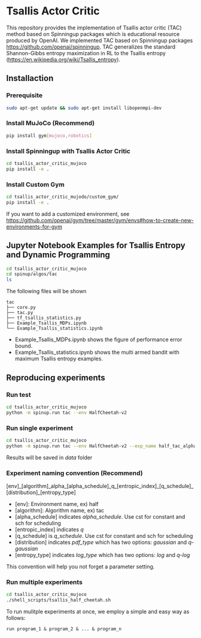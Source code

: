 # Tsallis Actor Critic
This repository provides the implementation of Tsallis actor critic (TAC) method based on Spinningup packages which is educational resource produced by OpenAI. We implemented TAC based on Spinningup packages https://github.com/openai/spinningup. TAC generalizes the standard Shannon-Gibbs entropy maximization in RL to the Tsallis entropy (https://en.wikipedia.org/wiki/Tsallis_entropy).
## Installaction
### Prerequisite
```sh
sudo apt-get update && sudo apt-get install libopenmpi-dev
```
### Install MuJoCo (Recommend)
```sh
pip install gym[mujoco,robotics]
```
### Install Spinningup with Tsallis Actor Critic
```sh
cd tsallis_actor_critic_mujoco
pip install -e .
```
### Install Custom Gym
```sh
cd tsallis_actor_critic_mujodo/custom_gym/
pip install -e .
```
If you want to add a customized environment, see https://github.com/openai/gym/tree/master/gym/envs#how-to-create-new-environments-for-gym

## Jupyter Notebook Examples for Tsallis Entropy and Dynamic Programming
```sh
cd tsallis_actor_critic_mujoco
cd spinup/algos/tac
ls
```
The following files will be shown
```
tac
├── core.py
├── tac.py
├── tf_tsallis_statistics.py
├── Example_Tsallis_MDPs.ipynb 
└── Example_Tsallis_statistics.ipynb
```
- Example_Tsallis_MDPs.ipynb shows the figure of performance error bound.
- Example_Tsallis_statistics.ipynb shows the multi armed bandit with maximum Tsallis entropy examples.

## Reproducing experiments
### Run test
```sh
cd tsallis_actor_critic_mujoco
python -m spinup.run tac --env HalfCheetah-v2
```

### Run single experiment
```sh
cd tsallis_actor_critic_mujoco
python -m spinup.run tac --env HalfCheetah-v2 --exp_name half_tac_alpha_cst_q_1.5_cst_gaussian_q_log  --epochs 200 --lr 1e-3 --q 1.5 --pdf_type gaussian --log_type q-log --alpha_schedule constant --q_schedule constant --seed 0 10 20 30 40 50 60 70 80 90
```
Results will be saved in _data_ folder

### Experiment naming convention (Recommend)
[env]\_[algorithm]\_alpha\_[alpha_schedule]\_q\_[entropic_index]\_[q_schedule]\_[distribution]\_[entropy_type]
- [env]: Environment name, ex) half
- [algorithm]: Algorithm name, ex) tac
- [alpha_schedule] indicates _alpha_schedule_. Use cst for constant and sch for scheduling
- [entropic_index] indicates _q_
- [q_schedule] is _q_schedule_. Use cst for constant and sch for scheduling
- [distribution] indicates _pdf\_type_ which has two options: _gaussian_ and _q-gaussian_
- [entropy_type] indicates _log\_type_ which has two options: _log_ and _q-log_

This convention will help you not forget a parameter setting.

### Run multiple experiments
```sh
cd tsallis_actor_critic_mujoco
./shell_scripts/tsallis_half_cheetah.sh
```
To run mulitple experiments at once, we employ a simple and easy way as follows:
```
run program_1 & program_2 & ... & program_n
```
